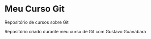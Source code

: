 # Meu Curso Git
 Repositório de cursos sobre Git

Repositório criado durante meu curso de Git com Gustavo Guanabara